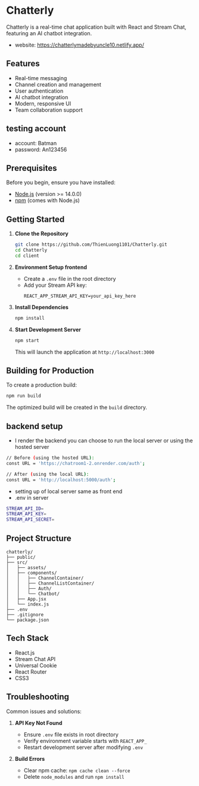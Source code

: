 # Chatterly

Chatterly is a real-time chat application built with React and Stream Chat, featuring an AI chatbot integration.
- website: https://chatterlymadebyuncle10.netlify.app/

## Features

- Real-time messaging
- Channel creation and management
- User authentication
- AI chatbot integration
- Modern, responsive UI
- Team collaboration support

## testing account
- account: Batman
- password: An123456

## Prerequisites

Before you begin, ensure you have installed:
- [Node.js](https://nodejs.org/) (version >= 14.0.0)
- [npm](https://www.npmjs.com/) (comes with Node.js)

## Getting Started

1. **Clone the Repository**
   ```bash
   git clone https://github.com/ThienLuong1101/Chatterly.git
   cd Chatterly
   cd client
   ```

2. **Environment Setup frontend**
   - Create a `.env` file in the root directory
   - Add your Stream API key:
     ```
     REACT_APP_STREAM_API_KEY=your_api_key_here
     ```

3. **Install Dependencies**
   ```bash
   npm install
   ```

4. **Start Development Server**
   ```bash
   npm start
   ```
   This will launch the application at `http://localhost:3000`

## Building for Production

To create a production build:
```bash
npm run build
```

The optimized build will be created in the `build` directory.


## backend setup
- I render the backend you can choose to run the local server or using the hosted server
```bash
// Before (using the hosted URL):
const URL = 'https://chatroom1-2.onrender.com/auth';

// After (using the local URL):
const URL = 'http://localhost:5000/auth';
```
- setting up of local server same as front end
- .env in server
```bash
STREAM_API_ID=
STREAM_API_KEY=
STREAM_API_SECRET=
```
## Project Structure

```
chatterly/
├── public/
├── src/
│   ├── assets/
│   ├── components/
│   │   ├── ChannelContainer/
│   │   ├── ChannelListContainer/
│   │   ├── Auth/
│   │   └── Chatbot/
│   ├── App.jsx
│   └── index.js
├── .env
├── .gitignore
└── package.json
```

## Tech Stack

- React.js
- Stream Chat API
- Universal Cookie
- React Router
- CSS3

## Troubleshooting

Common issues and solutions:

1. **API Key Not Found**
   - Ensure `.env` file exists in root directory
   - Verify environment variable starts with `REACT_APP_`
   - Restart development server after modifying `.env`

2. **Build Errors**
   - Clear npm cache: `npm cache clean --force`
   - Delete `node_modules` and run `npm install`

